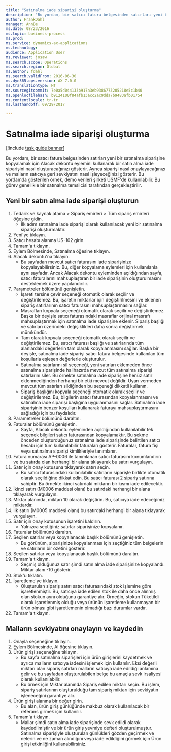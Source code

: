 ```yaml
--- 
title: "Satınalma iade siparişi oluşturma"
description: "Bu yordam, bir satıcı fatura belgesinden satırları yeni bir satınalma siparişine kopyalamak için Alacak dekontu eylemini kullanarak bir satın alma iade siparişini nasıl oluşturacağınızı gösterir."
author: FrankDahl
manager: AnnBe
ms.date: 08/23/2016
ms.topic: business-process
ms.prod: 
ms.service: dynamics-ax-applications
ms.technology: 
audience: Application User
ms.reviewer: josaw
ms.search.scope: Operations
ms.search.region: Global
ms.author: fdahl
ms.search.validFrom: 2016-06-30
ms.dyn365.ops.version: AX 7.0.0
ms.translationtype: HT
ms.sourcegitcommit: 7e0a5d044133b917a3eb9386773205218e5c1b40
ms.openlocfilehash: b9124100f84afb13acc2ac9dda7b9483afb01754
ms.contentlocale: tr-tr
ms.lasthandoff: 09/29/2017

---
```

# <a name="create-a-purchase-return-order"></a>Satınalma iade siparişi oluşturma

[!include [task guide banner](../../includes/task-guide-banner.md)]

Bu yordam, bir satıcı fatura belgesinden satırları yeni bir satınalma siparişine kopyalamak için Alacak dekontu eylemini kullanarak bir satın alma iade siparişini nasıl oluşturacağınızı gösterir. Ayrıca siparişi nasıl onaylayacağınızı ve malların satıcıya geri sevkiyatını nasıl işleyeceğinizi gösterir. Bu yordamda gösterilen örnek, demo verileri şirketi USMF'de kullanılabilir. Bu görev genellikle bir satınalma temsilcisi tarafından gerçekleştirilir.


## <a name="create-a-new-purchase-return-order"></a>Yeni bir satın alma iade siparişi oluşturun
1. Tedarik ve kaynak atama > Sipariş emirleri > Tüm sipariş emirleri öğesine gidin.
    * İlk adım satınalma iade siparişi olarak kullanılacak yeni bir satınalma siparişi oluşturmaktır.  
2. Yeni'ye tıklayın.
3. Satıcı hesabı alanına US-102 girin.
4. Tamam'a tıklayın.
5. Eylem Bölmesinde, Satınalma öğesine tıklayın.
6. Alacak dekontu'na tıklayın.
    * Bu sayfadan mevcut satıcı faturasını iade siparişinize kopyalayabilirsiniz. Bu, diğer kopyalama eylemleri için kullanılanla aynı sayfadır. Ancak Alacak dekontu eyleminden açıldığından sayfa, satıcı faturalarını mahsuplaştıran bir iade siparişinin oluşturulmasını desteklemek üzere yapılandırılır.  
7. Parametreler bölümünü genişletin.
    * İşareti tersine çevir seçeneği otomatik olarak seçilir ve değiştirilemez. Bu, işaretin miktarlar için değiştirilmesini ve eklenen sipariş satırlarının satıcı faturasını mahsuplaştırmasını sağlar.  
    * Masrafları kopyala seçeneği otomatik olarak seçilir ve değiştirilemez. Başka bir deyişle satıcı faturasındaki masraflar orijinal masrafı mahsuplaştırmak için satınalma iade siparişine eklenir. Sipariş başlığı ve satırları üzerindeki değişiklikleri daha sonra değiştirmek mümkündür.  
    * Tam olarak kopyala seçeneği otomatik olarak seçilir ve değiştirilemez. Bu, satıcı faturası başlığı ve satırlarında tüm alanlardaki değerlerin tam olarak kopyalanmasını sağlar. Başka bir deyişle, satınalma iade siparişi satıcı fatura belgesinde kullanılan tüm koşullarla eşleşen değerlerle oluşturulur.  
    * Satınalma satırlarını sil seçeneği, yeni satırları eklemeden önce satınalma siparişinde halihazırda mevcut tüm satınalma siparişi satırlarını siler. Bu örnekte satınalma iade siparişine henüz satır eklenmediğinden herhangi bir etki mevcut değildir. Uyarı vermeden mevcut tüm satırları sildiğinden bu seçeneği dikkatli kullanın.  
    * Sipariş başlığını kopyala seçeneği otomatik olarak seçilir ve değiştirilemez. Bu, bilgilerin satıcı faturasından kopyalanmasını ve satınalma iade siparişi başlığına uygulanmasını sağlar. Satınalma iade siparişinin benzer koşulları kullanarak faturayı mahsuplaştırmasını sağladığı için bu faydalıdır.  
8. Parametreler bölümünü daraltın.
9. Faturalar bölümünü genişletin.
    * Sayfa, Alacak dekontu eyleminden açıldığından kullanılabilir tek seçenek bilgileri satıcı faturasından kopyalamaktır. Bu sekme önceden oluşturduğunuz satınalma iade siparişinde belirtilen satıcı hesabı için tüm kullanılabilir faturaları gösterir.   Faturalar, fatura fişi veya satınalma siparişi kimlikleriyle tanımlanır.  
10. Fatura numarası AP-0006 ile tanımlanan satıcı faturasını konumlandırın ve bu satırda olan herhangi bir alana tıklayarak bu satırı vurgulayın.
11. Satır için onay kutusuna tıklayarak satırı seçin. 
    * Bu satıcı faturasındaki kullanılabilir satırların siparişle birlikte otomatik olarak seçildiğine dikkat edin. Bu satıcı faturası 2 sipariş satırına sahiptir. Bu örnekte ikinci satırdaki miktarın bir kısmı iade edilecektir.  
12. İkinci satırı (M0006 maddesi olanı) bu satırdaki herhangi bir alana tıklayarak vurgulayın.
13. Miktar alanında, miktarı 10 olarak değiştirin. Bu, satıcıya iade edeceğimiz miktardır. 
14. İlk satırı (M0005 maddesi olanı) bu satırdaki herhangi bir alana tıklayarak vurgulayın.
15. Satır için onay kutusunun işaretini kaldırın.
    * Yalnızca seçtiğiniz satırlar siparişinize kopyalanır.  
16. Faturalar bölümünü daraltın.
17. Seçilen satırlar veya kopyalanacak başlık bölümünü genişletin.
    * Bu görünüm, siparişinize kopyalanması için seçtiğiniz tüm belgelerin ve satırların bir özetini gösterir.  
18. Seçilen satırlar veya kopyalanacak başlık bölümünü daraltın.
19. Tamam'a tıklayın.
    * Seçmiş olduğunuz satır şimdi satın alma iade siparişinize kopyalandı. Miktar alanı -10 gösterir.   
20. Stok'u tıklatın.
21. İşaretleme'ye tıklayın.
    * Oluşturulan sipariş satırı satıcı faturasındaki stok işlemine göre işaretlenmiştir. Bu, satıcıya iade edilen stok ile daha önce alınmış olan stokun aynı olduğunu garantiye alır. Örneğin, stokun Tüketildi olarak işaretlenmiş olduğu veya ürünün işaretleme kullanmayan bir ürün olması gibi işaretlemenin olmadığı bazı durumlar vardır.  
22. Tamam'a tıklayın.

## <a name="confirm-and-record-the-shipment-of-goods"></a>Malların sevkiyatını onaylayın ve kaydedin
1. Onayla seçeneğine tıklayın.
2. Eylem Bölmesinde, Al öğesine tıklayın.
3. Ürün girişi seçeneğine tıklayın.
    * Bu sayfa satınalma siparişleri için ürün girişlerini kaydetmek ve ayrıca malların satıcıya iadesini işlemek için kullanılır. Eksi değerli miktarı olan sipariş satırları malların satıcıya iade edildiği anlamına gelir ve bu sayfadan oluşturulabilen belge bu amaçla sevk irsaliyesi olarak kullanılabilir.   
    * Bu örnek için Miktar alanında Sipariş edilen miktarı seçin.   Bu işlem, sipariş satırlarının oluşturulduğu tam sipariş miktarı için sevkiyatın işleneceğini garantiye alır.   
4. Ürün girişi alanına bir değer girin.
    * Bu alan, ürün giriş günlüğünde makbuz olarak kullanılacak bir referans girmek için kullanılır.  
5. Tamam'a tıklayın.
    * Mallar şimdi satın alma iade siparişinde sevk edildi olarak kaydedilmiştir ve bir ürün giriş yevmiye defteri oluşturulmuştur. Satınalma siparişiyle oluşturulan günlükleri gözden geçirmek ve nelerin ve ne zaman alındığını veya iade edildiğini görmek için Ürün girişi etkinliğini kullanabilirsiniz.  


